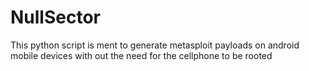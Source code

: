 # NullSector

This python script is ment to generate metasploit payloads on android mobile devices with out
the need for the cellphone to be rooted
